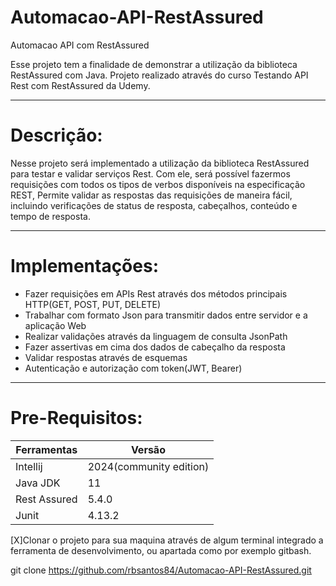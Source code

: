 # Automacao-API-RestAssured
Automacao API com RestAssured

Esse projeto tem a finalidade de demonstrar a utilização da biblioteca RestAssured com Java.
Projeto realizado através do curso Testando API Rest com RestAssured da Udemy.
_______________________________________________
# Descrição:
Nesse projeto será implementado a utilização da biblioteca RestAssured para testar e validar serviços Rest.
Com ele, será possível fazermos requisições com todos os tipos de verbos disponíveis na especificação REST, Permite validar as respostas das requisições de maneira fácil, incluindo verificações de status de resposta, cabeçalhos, conteúdo e tempo de resposta.
_______________________________________________

# Implementações:
- Fazer requisições em APIs Rest através dos métodos principais HTTP(GET, POST, PUT, DELETE)<br>
- Trabalhar com formato Json para transmitir dados entre servidor e a aplicação Web<br>
- Realizar validações através da linguagem de consulta JsonPath<br>
- Fazer assertivas em cima dos dados de cabeçalho da resposta<br>
- Validar respostas através de esquemas
- Autenticação e autorização com token(JWT, Bearer)

__________________________________________________

# Pre-Requisitos:

| Ferramentas   | Versão     |
|--------------|--------------|
| Intellij   | 2024(community edition)  |
| Java JDK   | 11  |
| Rest Assured   | 5.4.0  |
| Junit   | 4.13.2  |

[X]Clonar o projeto para sua maquina através de algum terminal integrado a ferramenta de desenvolvimento, ou apartada como por exemplo gitbash.

git clone https://github.com/rbsantos84/Automacao-API-RestAssured.git





